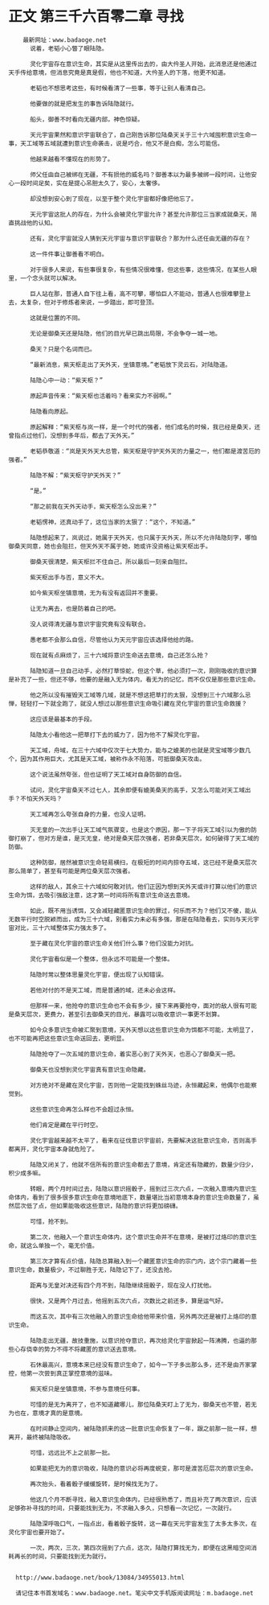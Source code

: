 # 正文 第三千六百零二章 寻找
        最新网址：www.badaoge.net
          说着，老韬小心瞥了眼陆隐。
      
          灵化宇宙存在意识生命，其实是从这里传出去的，由大仱圣人开始，此消息还是他通过天手传给意境，但消息究竟是真是假，他也不知道，大仱圣人的下落，他更不知道。
      
          老韬也不想思考这些，有时候看清了一些事，等于让别人看清自己。
      
          他要做的就是把发生的事告诉陆隐就行。
      
          船头，御善不时看向无疆内部，神色惊疑。
      
          天元宇宙果然和意识宇宙联合了，自己刚告诉那位陆桑天关于三十六域囤积意识生命一事，天工域等五域就遭到意识生命袭击，说是巧合，他又不是白痴，怎么可能信。
      
          他越来越看不懂现在的形势了。
      
          师父任由自己被绑在无疆，不有损他的威名吗？御善本以为最多被绑一段时间，让他安心一段时间足矣，实在是提心吊胆太久了，安心，太奢侈。
      
          却没想到安心到了现在，以至于整个灵化宇宙都好像把他忘了。
      
          天元宇宙这批人的存在，为什么会被灵化宇宙允许？甚至允许那位三当家成就桑天，简直挑战他的认知。
      
          还有，灵化宇宙就没人猜到天元宇宙与意识宇宙联合？那为什么还任由无疆的存在？
      
          这一件件事让御善看不明白。
      
          对于很多人来说，有些事很复杂，有些情况很难懂，但这些事，这些情况，在某些人眼里，一个念头就可以解决。
      
          巨人站在那，普通人自下往上看，高不可攀，哪怕巨人不能动，普通人也很难攀登上去，太复杂，但对于修炼者来说，一步踏出，即可登顶。
      
          这就是位置的不同。
      
          无论是御桑天还是陆隐，他们的目光早已跳出局限，不会争夺一城一地。
      
          桑天？只是个名词而已。
      
          “最新消息，紫天枢走出了天外天，坐镇意境。”老韬放下灵云石，对陆隐道。
      
          陆隐心中一动：“紫天枢？”
      
          原起声音传来：“紫天枢也活着吗？看来实力不弱啊。”
      
          陆隐看向原起。
      
          原起解释：“紫天枢与岚一样，是一个时代的强者，他们成名的时候，我已经是桑天，还曾指点过他们，没想到多年后，都去了天外天。”
      
          老韬恭敬道：“岚是天外天大总管，紫天枢是守护天外天的力量之一，他们都是渡苦厄的强者。”
      
          陆隐不解：“紫天枢守护天外天？”
      
          “是。”
      
          “那之前我在天外天动手，紫天枢怎么没出来？”
      
          老韬愣神，还真动手了，这位当家的太狠了：“这个，不知道。”
      
          陆隐想起来了，岚说过，她属于天外天，也只属于天外天，所以不允许陆隐刻字，哪怕御桑天同意，她也会阻拦，但天外天不属于她，她或许没资格让紫天枢出手。
      
          御桑天很清楚，紫天枢拦不住自己，所以最后一刻亲自阻拦。
      
          紫天枢出手与否，意义不大。
      
          如今紫天枢坐镇意境，无为有没有返回并不重要。
      
          让无为离去，也是防着自己的吧。
      
          没人说得清无疆与意识宇宙究竟有没有联合。
      
          愚老都不会那么自信，尽管他认为天元宇宙应该选择他给的路。
      
          现在就有点麻烦了，三十六域将意识生命送去意境，自己还怎么抢？
      
          陆隐知道一旦自己动手，必然打草惊蛇，但这个草，他必须打一次，刚刚吸收的意识算是补充了一些，但还不够，他要的是融入无为体内，看无为的记忆，而不仅仅是那些意识生命。
      
          他之所以没有摧毁天工域等几域，就是不想这把草打的太狠，没想到三十六域那么忌惮，轻轻打一下就全跑了，就没人想过以那些意识生命吸引藏在灵化宇宙的意识生命救援？
      
          这应该是最基本的手段。
      
          陆隐太小看他这一把草打下去的威力了，因为他不了解灵化宇宙。
      
          天工域，舟域，在三十六域中仅次于七大势力，能与之媲美的也就是灵宝域等少数几个，因为其作用巨大，尤其是天工域，被称作永不陷落，可抵御桑天攻击。
      
          这个说法虽然夸张，但也证明了天工域对自身防御的自信。
      
          试问，灵化宇宙桑天不过七人，其余即便有媲美桑天的高手，又怎么可能对天工域出手？不怕天外天吗？
      
          天工域再怎么夸张自身的力量，也没人证明。
      
          灭无皇的一次出手让天工域气氛骤变，也是这个原因，那一下子将天工域引以为傲的防御打崩了，但对方是谁，是灭无皇，绝对是桑天层次强者，若非桑天层次，如何破得了天工域的防御。
      
          这种防御，居然被意识生命轻易横扫，在极短的时间内掠夺五域，这已经不是桑天层次那么简单了，甚至有可能是两位桑天层次强者。
      
          这样的敌人，其余三十六域如何敢对抗，他们正因为想到天外天或许打算以他们的意识生命为饵，去吸引强敌注意，这才第一时间将所有意识生命送去意境。
      
          如此，既不用当诱饵，又会减轻藏匿意识生命的罪过，何乐而不为？他们又不傻，能从无数平行时空脱颖而出，成为三十六域，别看实力未必有多强，那是在陆隐看去，实则与天元宇宙对比，三十六域整体实力强太多了。
      
          至于藏在灵化宇宙的意识生命关他们什么事？他们没能力对抗。
      
          灵化宇宙看似是一个整体，但永远不可能是一个整体。
      
          陆隐时常以整体思量灵化宇宙，便出现了认知错误。
      
          若他对付的不是天工域，而是普通的域，还未必会这样。
      
          但那样一来，他抢夺的意识生命也不会有多少，接下来再要抢夺，面对的敌人很有可能是桑天层次，更费力，甚至引去御桑天的目光，暴露可以吸收意识一事更不划算。
      
          如今众多意识生命被汇聚到意境，天外天想以这些意识生命为饵都不可能，太明显了，也不可能再把这些意识生命送回去，更明显。
      
          陆隐抢夺了一次五域的意识生命，着实恶心到了天外天，也恶心了御桑天一把。
      
          御桑天也没想到灵化宇宙真有意识生命隐藏。
      
          对方绝对不是藏在灵化宇宙，否则他一定能找到蛛丝马迹，永恒藏起来，他偶尔也能察觉到。
      
          这些意识生命再怎么样也不会超过永恒。
      
          他们肯定是藏在平行时空。
      
          灵化宇宙越来越不太平了，看来在征伐意识宇宙前，先要解决这批意识生命，否则高手都离开，灵化宇宙本身就危险了。
      
          陆隐又闭关了，他就不信所有的意识生命都去了意境，肯定还有隐藏的，数量少归少，积少成多嘛。
      
          转眼，两个月时间过去，陆隐以意识摇骰子，摇到过三次六点，一次融入意境内意识生命体内，看到了很多很多意识生命在意境地底下，数量堪比当初意境本身的意识生命数量了，虽然层次低了点，但如果能吸收这些意识，陆隐的意识将更加磅礴。
      
          可惜，抢不到。
      
          第二次，他融入一个意识生命体内，这个意识生命并不在意境，是被打过烙印的意识生命，就这么单独一个，毫无价值。
      
          第三次才算有点价值，陆隐总算融入到一个藏匿意识生命的宗门内，这个宗门藏着一些意识生命，数量极少，不过聊胜于无，陆隐记下了，还没去抢。
      
          距离与无皇对决还有四个月不到，陆隐继续摇骰子，现在没人打扰他。
      
          很快，又是两个月过去，他摇到五次六点，次数比之前还多，算是运气好。
      
          而这五次，其中有三次他融入的意识生命给他带来价值，另外两次还是被打上烙印的意识生命。
      
          陆隐走出无疆，故技重施，以意识抢夺意识，再次给灵化宇宙掀起一阵沸腾，也逼的那些心存侥幸的势力不得不将藏匿的意识送去意境。
      
          石休最高兴，意境本来已经没有意识生命了，如今一下子多出那么多，还不是由齐家掌控，他第一次尝到真正掌控意境的滋味。
      
          紫天枢只是坐镇意境，不参与意境任何事。
      
          可惜的是无为离开了，也不知道藏哪儿，那位陆桑天盯上了无为，御桑天也不管，若无为也在，意境才真的是意境。
      
          在时间静止空间内，被陆隐抓来的这一批意识生命恢复了一年，跟之前那一批一样，想离开，最终被陆隐吸收。
      
          可惜，远远比不上之前那一批。
      
          如果能把无为的意识吸收，陆隐的意识必将再度蜕变，那可是渡苦厄层次的意识生命。
      
          再次抬头，看着骰子缓缓旋转，是时候找无为了。
      
          他这几个月不断寻找，融入意识生命体内，已经很熟悉了，而且补充了两次意识，应该足够弥补寻找的时间，只要能找到无为，不求融入多久，只想看一次记忆，一次就行。
      
          陆隐深呼吸口气，一指点出，看着骰子旋转，这一幕在天元宇宙发生了太多太多次，在灵化宇宙也要开始了。
      
          一次，两次，三次，第四次摇到了六点，这次，陆隐打算找无为，即便在这黑暗空间消耗再长的时间，只要能找到无为就行。
      
      
      http://www.badaoge.net/book/13084/34955013.html
      
      请记住本书首发域名：www.badaoge.net。笔尖中文手机版阅读网址：m.badaoge.net